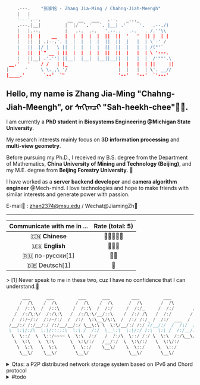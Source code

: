 ```python
    .---.    "张家铭 - Zhang Jia-Ming / Chahng-Jiah-Meengh"                                                                                                                 
    |   |                                                                                                                     
    '---'.--.          __  __   ___   .--.   _..._                                   .                      _..._             
    .---.|__|         |  |/  `.'   `. |__| .'     '.   .--./)                      .'|                    .'     '.   .--./)  
    |   |.--.         |   .-.  .-.   '.--..   .-.   . /.''\\                      <  |                   .   .-.   . /.''\\   
    |   ||  |    __   |  |  |  |  |  ||  ||  '   '  || |  | |                      | |             __    |  '   '  || |  | |  
    |   ||  | .:--.'. |  |  |  |  |  ||  ||  |   |  | \`-' /            .--------. | | .'''-.   .:--.'.  |  |   |  | \`-' /   
    |   ||  |/ |   \ ||  |  |  |  |  ||  ||  |   |  | /("'`             |____    | | |/.'''. \ / |   \ | |  |   |  | /("'`    
    |   ||  |`" __ | ||  |  |  |  |  ||  ||  |   |  | \ '---.               /   /  |  /    | | `" __ | | |  |   |  | \ '---.  
    |   ||__| .'.''| ||__|  |__|  |__||__||  |   |  |  /'""'.\            .'   /   | |     | |  .'.''| | |  |   |  |  /'""'.\ 
 __.'   '    / /   | |_                   |  |   |  | ||     ||          /    /___ | |     | | / /   | |_|  |   |  | ||     ||
|      '     \ \._,\ '/                   |  |   |  | \'. __//          |         || '.    | '.\ \._,\ '/|  |   |  | \'. __// 
|____.'       `--'  `"                    '--'   '--'  `'---'           |_________|'---'   '---'`--'  `" '--'   '--'  `'---'  
```

Hello, my name is **Zhang Jia-Ming** "Chahng-Jiah-Meengh", or **ᠰᠠᠬᠢᠭᠴᠢ** "Sah-heekh-chee"👨‍🎓. 
---
I am currently a **PhD student** in **Biosystems Engineering @Michigan State University**. 

My research interests mainly focus on **3D information processing** and **multi-view geometry**. 

Before pursuing my Ph.D., I received my B.S. degree from the Department of Mathematics, **China University of Mining and Technology (Beijing)**, 
and my M.E. degree from **Beijing Forestry University.** 💊 

I have worked as a **server backend developer** and **camera algorithm engineer** @Mech-mind. I love technologies and hope to make friends with similar interests and generate power with passion.

E-mail📧 : zhan2374@msu.edu / Wechat@JiamingZh🐧

---
<div align="center">

| Communicate with me in ... | Rate (total: 5) |
| :------------------------: | :-------------: |
| 🇨🇳 **Chinese** | 🌟🌟🌟🌟🌟 |
| 🇺🇸 **English** | 🌟🌟🌟 |
| 🇷🇺 по-русски[1] | 🌟🌟 |
| 🇩🇪 Deutsch[1] | 🌟 |

</div>
> [1] Never speak to me in these two, cuz I have no confidence that I can understand.🥺
<!--
```C
 _____ _    _ _ _     					
/  ___| |  (_) | |    
\ `--.| | ___| | |___      
 `--. \ |/ / | | / __|
/\__/ /   <| | | \__ \
\____/|_|\_\_|_|_|___/
```

<table border="0">
  <tr>
    <td width="50%">
      <h1>Charming Zhang</h1>
      <p><b>:computer:  *NIX based System Programming ...</b></p>
      <p><b>:page_with_curl: Degree: Bachelor of Science... </b></p>
      <p><b>:flashlight: Majored: Information and Computing Science ...</b></p>
      <p><b>:musical_keyboard: Languages: C, C++, Rust, Python, R, Matlab ...</b></p>
      <p><b>:fork_and_knife: Tools: Vim, VSCode, Visual Studio, Clion, PyCharm ...</b></p>
    </td>
    <td width="50%">
      <a href="https://github.com/charmingzh">
         <img height="300" src="https://github-readme-stats.vercel.app/api/top-langs/?username=charmingzh&langs_count=20&theme=radical&layout=compact&count_private=false" />
      </a>     
    </td>
  </tr>
</table>
... Learning about the unknown is interesting and never-ending.🏄‍♀️


今天第一次使用了 Markdown 注释语法哈哈哈哈
```typescript
 _       _                     _   		// Cool things make me more passionate.
(_)     | |                   | |  
 _ _ __ | |_ ___ _ __ ___  ___| |_ 
| | '_ \| __/ _ \ '__/ _ \/ __| __|
| | | | | ||  __/ | |  __/\__ \ |_ 
|_|_| |_|\__\___|_|  \___||___/\__|  
```
<a href="https://github.com/ghosind">
<img height="300" src="https://github-readme-stats.vercel.app/api/top-langs/?username=charmingzh&langs_count=20&theme=radical&layout=compact" />
</a>
--> 

```c
      ___      ___         ___      ___        ___         ___                 ___     
     /  /\    /  /\       /  /\    /  /\      /  /\       /  /\        ___    /  /\    
    /  /::\  /  /::\     /  /::\  /  /:/     /  /:/_     /  /:/       /  /\  /  /:/_   
   /  /:/\:\/  /:/\:\   /  /:/\:\/__/::\    /  /:/ /\   /  /:/       /  /:/ /  /:/ /\  
  /  /:/~/:/  /:/~/:/  /  /:/  \:\__\/\:\  /  /:/ /:/_ /  /:/  ___  /  /:/ /  /:/ /::\ 
 /__/:/ /:/__/:/ /:/__/__/:/ \__\:\ \  \:\/__/:/ /:/ //__/:/  /  /\/  /::\/__/:/ /:/\:\
 \  \:\/:/\  \:\/:::::\  \:\ /  /:/  \__\:\  \:\/:/ /:\  \:\ /  /:/__/:/\:\  \:\/:/~/:/
  \  \::/  \  \::/~~~~ \  \:\  /:/   /  /:/\  \::/ /:/ \  \:\  /:/\__\/  \:\  \::/ /:/ 
   \  \:\   \  \:\      \  \:\/:/   /__/:/  \  \:\/:/   \  \:\/:/      \  \:\__\/ /:/  
    \  \:\   \  \:\      \  \::/    \__\/    \  \::/     \  \::/        \__\/ /__/:/   
     \__\/    \__\/       \__\/               \__\/       \__\/               \__\/    

```

<details>
 <summary> Qtas: a P2P distributed network storage system based on IPv6 and Chord protocol </summary>

1. 源代码仓库(Source code)：[Qtas](https://github.com/CharmingZh/Qtas/)；
1. 命令行交互界面：
   ![](https://tva1.sinaimg.cn/large/008i3skNgy1gy1pgyjovhj31ao0g4wgm.jpg)

</details>

<details>
 <summary> #todo </summary>

1. 留白没见过嘛哼：[Readme-Page](https://github.com/CharmingZh/CharmingZh/)；
1. 没想好做什么呢：
   ![](https://tva1.sinaimg.cn/large/008i3skNgy1gy1pgyjovhj31ao0g4wgm.jpg)

</details>
